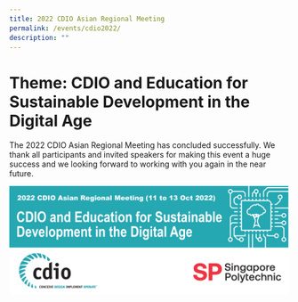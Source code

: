 ```yaml
---
title: 2022 CDIO Asian Regional Meeting
permalink: /events/cdio2022/
description: ""
---
```

# Theme: CDIO and Education for Sustainable Development in the Digital Age

The 2022 CDIO Asian Regional Meeting has concluded successfully. We thank all participants and invited speakers for making this event a huge success and we looking forward to working with you again in the near future.


![](/images/new-footer-14-july-2022.jpg)